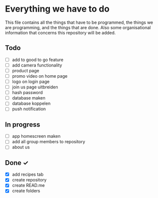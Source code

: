 # Everything we have to do
This file contains all the things that have to be programmed, the things we are programming, and the things that are done.
Also some organisational information that concerns this repository will be added.
## Todo
- [ ] add to good to go feature
- [ ] add camera functionality
- [ ] product page
- [ ] promo video on home page
- [ ] logo on login page
- [ ] join us page uitbreiden
- [ ] hash password
- [ ] database maken
- [ ] database koppelen
- [ ] push notification
## In progress
- [ ] app homescreen maken
- [ ] add all group members to repository
- [ ] about us
## Done ✓
- [x] add recipes tab
- [x] create repository
- [x] create READ.me
- [x] create folders